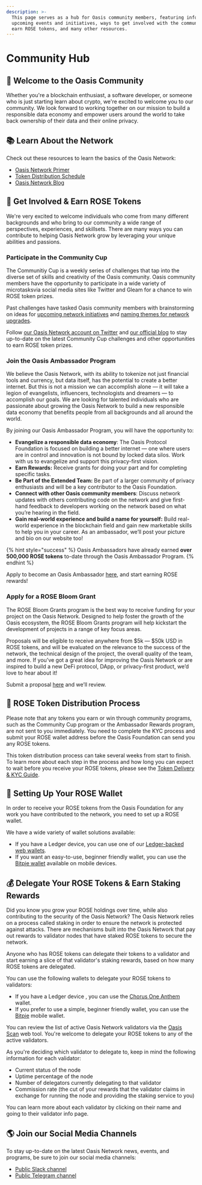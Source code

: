 ```yaml
---
description: >-
  This page serves as a hub for Oasis community members, featuring info about
  upcoming events and initiatives, ways to get involved with the community and
  earn ROSE tokens, and many other resources.
---
```


# Community Hub

## 🎉 Welcome to the Oasis Community

Whether you're a blockchain enthusiast, a software developer, or someone who is just starting learn about crypto, we're excited to welcome you to our community. We look forward to working together on our mission to build a responsible data economy and empower users around the world to take back ownership of their data and their online privacy. 

## 📚 Learn About the Network

Check out these resources to learn the basics of the Oasis Network:

* [Oasis Network Primer](https://docs.oasis.dev/oasis-network-primer/)
* [Token Distribution Schedule](https://docs.oasis.dev/oasis-network-primer/token-metrics-and-distribution)
* [Oasis Network Blog](https://medium.com/oasis-protocol-project%20)

## 🌹 Get Involved & Earn ROSE Tokens

We're very excited to welcome individuals who come from many different backgrounds and who bring to our community a wide range of perspectives, experiences, and skillsets. There are many ways you can contribute to helping Oasis Network grow by leveraging your unique abilities and passions. 

### Participate in the Community Cup

The Communitiy Cup is a weekly series of challenges that tap into the diverse set of skills and creativity of the Oasis community. Oasis community members have the opportunity to participate in a wide variety of microtasksvia social media sites like Twitter and Gleam for a chance to win ROSE token prizes.  
  
Past challenges have tasked Oasis community members with brainstorming on ideas for [upcoming network initiatives](https://medium.com/oasis-protocol-project/the-oasis-community-cup-oasis2021vision-406592b13e90) and [naming themes for network upgrades](https://medium.com/oasis-protocol-project/oasis-community-cup-naming-challenge-9fe23c189bdf).   
  
Follow [our Oasis Network account on Twitter](https://twitter.com/OasisProtocol) and [our official blog](https://medium.com/oasis-protocol-project) to stay up-to-date on the latest Community Cup challenges and other opportunities to earn ROSE token prizes.

### Join the Oasis Ambassador Program

We believe the Oasis Network, with its ability to tokenize not just financial tools and currency, but data itself, has the potential to create a better internet. But this is not a mission we can accomplish alone — it will take a legion of evangelists, influencers, technologists and dreamers — to accomplish our goals. We are looking for talented individuals who are passionate about growing the Oasis Network to build a new responsible data economy that benefits people from all backgrounds and all around the world.   
  
By joining our Oasis Ambassador Program, you will have the opportunity to: 

* **Evangelize a responsible data economy**: The Oasis Protocol Foundation is focused on building a better internet — one where users are in control and innovation is not bound by locked data silos. Work with us to evangelize and support this privacy-first vision.
* **Earn Rewards:** Receive grants for doing your part and for completing specific tasks.
* **Be Part of the Extended Team:** Be part of a larger community of privacy enthusiasts and will be a key contributor to the Oasis Foundation.
* **Connect with other Oasis community members**: Discuss network updates with others contributing code on the network and give first-hand feedback to developers working on the network based on what you’re hearing in the field.
* **Gain real-world experience and build a name for yourself:** Build real-world experience in the blockchain field and gain new marketable skills to help you in your career. As an ambassador, we’ll post your picture and bio on our website too!

{% hint style="success" %}
Oasis Ambassadors have already earned **over 500,000 ROSE tokens** to-date through the Oasis Ambassador Program.
{% endhint %}

Apply to become an Oasis Ambassador [here](https://oasisfoundation.typeform.com/to/C1cDkJxW), and start earning ROSE rewards!

### Apply for a ROSE Bloom Grant

The ROSE Bloom Grants program is the best way to receive funding for your project on the Oasis Network. Designed to help foster the growth of the Oasis ecosystem, the ROSE Bloom Grants program will help kickstart the development of projects in a range of key focus areas.   
  
Proposals will be eligible to receive anywhere from $5k — $50k USD in ROSE tokens, and will be evaluated on the relevance to the success of the network, the technical design of the project, the overall quality of the team, and more. If you’ve got a great idea for improving the Oasis Network or are inspired to build a new DeFi protocol, DApp, or privacy-first product, we’d love to hear about it!   
  
Submit a proposal [here](https://oasisfoundation.typeform.com/to/HtYql2aN) and we’ll review.

## 🏦 ROSE Token Distribution Process

Please note that any tokens you earn or win through community programs, such as the Community Cup program  or the Ambassador Rewards program, are not sent to you immediately. You need to complete the KYC process and submit your ROSE wallet address before the Oasis Foundation can send you any ROSE tokens.   
  
This token distribution process can take several weeks from start to finish. To learn more about each step in the process and how long you can expect to wait before you receive your ROSE tokens, please see the [Token Delivery & KYC Guide](token-delivery-and-kyc.md).

## 📲 Setting Up Your ROSE Wallet

In order to receive your ROSE tokens from the Oasis Foundation for any work you have contributed to the network, you need to set up a ROSE wallet.   
  
We have a wide variety of wallet solutions available:

* If you have a Ledger device, you can use one of our [Ledger-backed web wallets](../manage-tokens/web-wallets.md#ledger-backed-web-wallets). 
* If you want an easy-to-use, beginner friendly wallet, you can use the [Bitpie wallet](../manage-tokens/mobile-wallets/) available on mobile devices. 

## 💰 Delegate Your ROSE Tokens & Earn Staking Rewards

Did you know you grow your ROSE holdings over time, while also contributing to the security of the Oasis Network? The Oasis Network relies on a process called staking in order to ensure the network is protected against attacks. There are mechanisms built into the Oasis Network that pay out rewards to validator nodes that have staked ROSE tokens to secure the network.  
  
Anyone who has ROSE tokens can delegate their tokens to a validator and start earning a slice of that validator's staking rewards, based on how many ROSE tokens are delegated.   
  
You can use the following wallets to delegate your ROSE tokens to validators:

* If you have a Ledger device , you can use the [Chorus One Anthem](https://anthem.chorus.one/) wallet.
* If you prefer to use a simple, beginner friendly wallet, you can use the [Bitpie](https://bitpie.com/) mobile wallet. 

You can review the list of active Oasis Network validators via the [Oasis Scan](https://www.oasisscan.com/validators) web tool. You're welcome to delegate your ROSE tokens to any of the active validators.   
  
As you're deciding which validator to delegate to, keep in mind the following information for each validator:

* Current status of the node
* Uptime percentage of the node
* Number of delegators currently delegating to that validator
* Commission rate \(the cut of your rewards that the validator claims in exchange for running the node and providing the staking service to you\)

You can learn more about each validator by clicking on their name and going to their validator info page. 

## 🌎 Join our Social Media Channels

To stay up-to-date on the latest Oasis Network news, events, and programs, be sure to join our social media channels:

* [Public Slack channel](https://join.slack.com/t/oasiscommunity/shared_invite/enQtNjQ5MTA3NTgyOTkzLWIxNTg1ZWZmOTIwNmQ2MTg1YmU0MzgyMzk3OWM2ZWQ4NTQ0ZDJkNTBmMTdlM2JhODllYjg5YmJkODc2NzgwNTg)
* [Public Telegram channel](https://t.me/oasisprotocolcommunity)

